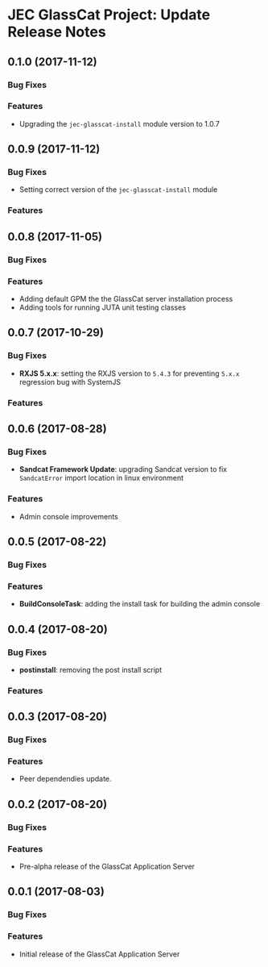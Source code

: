 # JEC GlassCat Project: Update Release Notes

<a name="jec-glasscat-0.1.0"></a>
## **0.1.0** (2017-11-12)

### Bug Fixes

### Features

- Upgrading the `jec-glasscat-install` module version to 1.0.7

<a name="jec-glasscat-0.0.9"></a>
## **0.0.9** (2017-11-12)

### Bug Fixes

- Setting correct version of the `jec-glasscat-install` module

### Features

<a name="jec-glasscat-0.0.8"></a>
## **0.0.8** (2017-11-05)

### Bug Fixes

### Features

- Adding default GPM the the GlassCat server installation process
- Adding tools for running JUTA unit testing classes

<a name="jec-glasscat-0.0.7"></a>
## **0.0.7** (2017-10-29)

### Bug Fixes

- **RXJS 5.x.x**: setting the RXJS version to `5.4.3` for preventing `5.x.x` regression bug with SystemJS

### Features

<a name="jec-glasscat-0.0.6"></a>
## **0.0.6** (2017-08-28)

### Bug Fixes

- **Sandcat Framework Update**: upgrading Sandcat version to fix `SandcatError` import location in linux environment

### Features

- Admin console improvements

<a name="jec-glasscat-0.0.5"></a>
## **0.0.5** (2017-08-22)

### Bug Fixes

### Features

- **BuildConsoleTask**: adding the install task for building the admin console

<a name="jec-glasscat-0.0.4"></a>
## **0.0.4** (2017-08-20)

### Bug Fixes

- **postinstall**: removing the post install script

### Features

<a name="jec-glasscat-0.0.4"></a>
## **0.0.3** (2017-08-20)

### Bug Fixes

### Features

- Peer dependendies update.

<a name="jec-glasscat-0.0.2"></a>
## **0.0.2** (2017-08-20)

### Bug Fixes

### Features

- Pre-alpha release of the GlassCat Application Server

<a name="jec-glasscat-0.0.1"></a>
## **0.0.1** (2017-08-03)

### Bug Fixes

### Features

- Initial release of the GlassCat Application Server